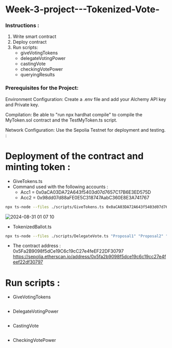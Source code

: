 # Week-3-project---Tokenized-Vote-

### Instructions :

1. Write smart contract
2. Deploy contract
3. Run scripts:
    + giveVotingTokens 
    + delegateVotingPower 
    + castingVote 
    + checkingVotePower
    + queryingResults 

### Prerequisites for the Project:

Environment Configuration: Create a .env file and add your Alchemy API key and Private key.

Compilation: Be able to "run npx hardhat compile" to compile the MyToken.sol contract and the TestMyToken.ts script.

Network Configuration: Use the Sepolia Testnet for deployment and testing. :

# Deployment of the contract and minting token : 
+ GiveTokens.ts 
+ Command used with the following accounts :
  + Acc1 = 0x0aCA03DA72A643f5403d07d7657C17B6E3ED575D
  + Acc2 = 0x98dd07d88aFE0E5C318747AabC360E8E3A741767

```bash
npx ts-node --files ./scripts/GiveTokens.ts 0x0aCA03DA72A643f5403d07d7657C17B6E3ED575D 0x98dd07d88aFE0E5C318747AabC360E8E3A741767npx ts-node --files ./scripts/DK_DeployMyERC20Token.ts <ACCT1_ADDRESS> <ACCT2_ADDRESS>
```
![2024-08-31 01 07 10](https://github.com/user-attachments/assets/c35538be-0b17-4a49-8206-12d1716a00b7)

+ TokenizedBallot.ts

```bash
npx ts-node --files ./scripts/DelegateVote.ts "Proposal1" "Proposal2" "Proposal3" 0x5fa2b9098f5dce19c6c19cc27e4feef22df30797
```
+ The contract address : 0x5Fa2B9098f5dCe19C6c19cC27e4feEF22DF30797
https://sepolia.etherscan.io/address/0x5fa2b9098f5dce19c6c19cc27e4feef22df30797

# Run scripts : 

+ GiveVotingTokens 
```bash

```

+ DelegateVotingPower 
```bash

```

+ CastingVote 
```bash

```
+ CheckingVotePower
```bash

```
